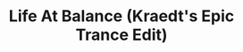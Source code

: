 ---
layout: song
redirect_from: /Home/Song/15
id: 15
title: Life At Balance (Kraedt's Epic Trance Edit)
artist: Jordan Maron vs Kraedt
genre: Trance
image: Life At Balance.jpg
buy-able: false
downloadable: true
yt-id: 8XzaILSakZg
itunes:
beatport:
amazon:
license: 1
---